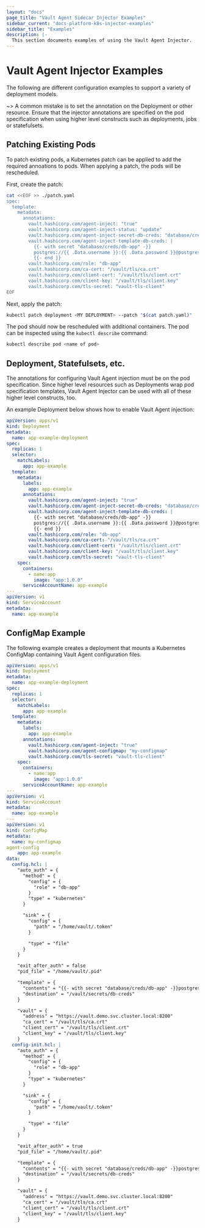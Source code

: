 ```yaml
---
layout: "docs"
page_title: "Vault Agent Sidecar Injector Examples"
sidebar_current: "docs-platform-k8s-injector-examples"
sidebar_title: "Examples"
description: |-
  This section documents examples of using the Vault Agent Injector.
---
```


# Vault Agent Injector Examples

The following are different configuration examples to support a variety of
deployment models.

~> A common mistake is to set the annotation on the Deployment or other resource.
  Ensure that the injector annotations are specified on the pod specification when 
  using higher level constructs such as deployments, jobs or statefulsets.

## Patching Existing Pods

To patch existing pods, a Kubernetes patch can be applied to add the required annoations
to pods.  When applying a patch, the pods will be rescheduled.

First, create the patch:

```bash
cat <<EOF >> ./patch.yaml
spec:
  template:
    metadata:
      annotations:
        vault.hashicorp.com/agent-inject: "true"
        vault.hashicorp.com/agent-inject-status: "update"
        vault.hashicorp.com/agent-inject-secret-db-creds: "database/creds/db-app"
        vault.hashicorp.com/agent-inject-template-db-creds: |
          {{- with secret "database/creds/db-app" -}}
          postgres://{{ .Data.username }}:{{ .Data.password }}@postgres:5432/appdb?sslmode=disable
          {{- end }}
        vault.hashicorp.com/role: "db-app"
        vault.hashicorp.com/ca-cert: "/vault/tls/ca.crt"
        vault.hashicorp.com/client-cert: "/vault/tls/client.crt"
        vault.hashicorp.com/client-key: "/vault/tls/client.key"
        vault.hashicorp.com/tls-secret: "vault-tls-client"
EOF
```

Next, apply the patch:

```bash
kubectl patch deployment <MY DEPLOYMENT> --patch "$(cat patch.yaml)"
```

The pod should now be rescheduled with additional containers.  The pod can be inspected
using the `kubectl describe` command:

```bash
kubectl describe pod <name of pod>
```

## Deployment, Statefulsets, etc.

The annotations for configuring Vault Agent injection must be on the pod
specification. Since higher level resources such as Deployments wrap pod
specification templates, Vault Agent Injector can be used with all of these
higher level constructs, too.

An example Deployment below shows how to enable Vault Agent injection:

```yaml
apiVersion: apps/v1
kind: Deployment
metadata:
  name: app-example-deployment
spec:
  replicas: 1
  selector:
    matchLabels:
      app: app-example
  template:
    metadata:
      labels:
        app: app-example
      annotations:
        vault.hashicorp.com/agent-inject: "true"
        vault.hashicorp.com/agent-inject-secret-db-creds: "database/creds/db-app"
        vault.hashicorp.com/agent-inject-template-db-creds: |
          {{- with secret "database/creds/db-app" -}}
          postgres://{{ .Data.username }}:{{ .Data.password }}@postgres:5432/appdb?sslmode=disable
          {{- end }}
        vault.hashicorp.com/role: "db-app"
        vault.hashicorp.com/ca-cert: "/vault/tls/ca.crt"
        vault.hashicorp.com/client-cert: "/vault/tls/client.crt"
        vault.hashicorp.com/client-key: "/vault/tls/client.key"
        vault.hashicorp.com/tls-secret: "vault-tls-client"
    spec:
      containers:
        - name:app 
          image: "app:1.0.0"
      serviceAccountName: app-example
---
apiVersion: v1
kind: ServiceAccount
metadata:
  name: app-example
```

## ConfigMap Example

The following example creates a deployment that mounts a Kubernetes ConfigMap
containing Vault Agent configuration files.

```yaml
apiVersion: apps/v1
kind: Deployment
metadata:
  name: app-example-deployment
spec:
  replicas: 1
  selector:
    matchLabels:
      app: app-example
  template:
    metadata:
      labels:
        app: app-example
      annotations:
        vault.hashicorp.com/agent-inject: "true"
        vault.hashicorp.com/agent-configmap: "my-configmap"
        vault.hashicorp.com/tls-secret: "vault-tls-client"
    spec:
      containers:
        - name:app 
          image: "app:1.0.0"
      serviceAccountName: app-example
---
apiVersion: v1
kind: ServiceAccount
metadata:
  name: app-example
---
apiVersion: v1
kind: ConfigMap
metadata:
  name: my-configmap
agent-config
    app: app-example
data:
  config.hcl: |
    "auto_auth" = {
      "method" = {
        "config" = {
          "role" = "db-app"
        }
        "type" = "kubernetes"
      }

      "sink" = {
        "config" = {
          "path" = "/home/vault/.token"
        }

        "type" = "file"
      }
    }

    "exit_after_auth" = false
    "pid_file" = "/home/vault/.pid"

    "template" = {
      "contents" = "{{- with secret "database/creds/db-app" -}}postgres://{{ .Data.username }}:{{ .Data.password }}@postgres:5432/mydb?sslmode=disable{{- end }}"
      "destination" = "/vault/secrets/db-creds"
    }

    "vault" = {
      "address" = "https://vault.demo.svc.cluster.local:8200"
      "ca_cert" = "/vault/tls/ca.crt"
      "client_cert" = "/vault/tls/client.crt"
      "client_key" = "/vault/tls/client.key"
    }
  config-init.hcl: |
    "auto_auth" = {
      "method" = {
        "config" = {
          "role" = "db-app"
        }
        "type" = "kubernetes"
      }

      "sink" = {
        "config" = {
          "path" = "/home/vault/.token"
        }

        "type" = "file"
      }
    }

    "exit_after_auth" = true
    "pid_file" = "/home/vault/.pid"

    "template" = {
      "contents" = "{{- with secret "database/creds/db-app" -}}postgres://{{ .Data.username }}:{{ .Data.password }}@postgres:5432/mydb?sslmode=disable{{- end }}"
      "destination" = "/vault/secrets/db-creds"
    }

    "vault" = {
      "address" = "https://vault.demo.svc.cluster.local:8200"
      "ca_cert" = "/vault/tls/ca.crt"
      "client_cert" = "/vault/tls/client.crt"
      "client_key" = "/vault/tls/client.key"
    }
```
